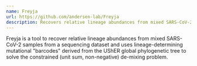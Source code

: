 ```yaml
---
name: Freyja
url: https://github.com/andersen-lab/Freyja
description: Recovers relative lineage abundances from mixed SARS-CoV-2 samples
---
```


Freyja is a tool to recover relative lineage abundances from mixed SARS-CoV-2 samples from a
sequencing dataset and uses lineage-determining mutational "barcodes" derived from the UShER global
phylogenetic tree to solve the constrained (unit sum, non-negative) de-mixing problem.
